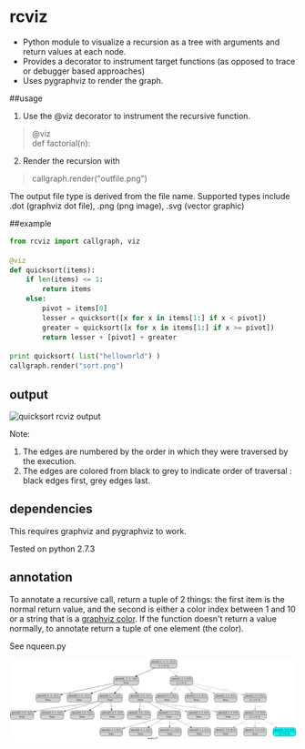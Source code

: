 
rcviz
=======

* Python module to visualize a recursion as a tree with arguments and return values at each node.
* Provides a decorator to instrument target functions (as opposed to trace or debugger based approaches)
* Uses pygraphviz to render the graph.

##usage

1. Use the @viz decorator to instrument the recursive function.
> @viz <br>
> def factorial(n):

2. Render the recursion with
> callgraph.render("outfile.png")

The output file type is derived from the file name. Supported types include .dot (graphviz dot file), .png (png image), .svg (vector graphic)

##example

```python
from rcviz import callgraph, viz

@viz
def quicksort(items):
    if len(items) <= 1:
        return items
    else:
        pivot = items[0]
        lesser = quicksort([x for x in items[1:] if x < pivot])
        greater = quicksort([x for x in items[1:] if x >= pivot])
        return lesser + [pivot] + greater

print quicksort( list("helloworld") )
callgraph.render("sort.png")
```

## output
![quicksort rcviz output](http://s12.postimg.org/5f3eonikd/sort.png)


Note:
1. The edges are numbered by the order in which they were traversed by the execution.
2. The edges are colored from black to grey to indicate order of traversal : black edges first, grey edges last.

## dependencies

This requires graphviz and pygraphviz to work.

Tested on python 2.7.3

## annotation

To annotate a recursive call, return a tuple of 2 things: the first item is the normal return value,
and the second is either a color index between 1 and 10 or a string that is a [graphviz color](http://www.graphviz.org/doc/info/colors.html).
If the function doesn't return a value normally, to annotate return a tuple of one element (the color).

See nqueen.py

![nqueen output](4queens.png)

